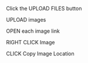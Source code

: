 Click the UPLOAD FILES button

UPLOAD images

OPEN each image link

RIGHT CLICK Image

CLICK Copy Image Location
